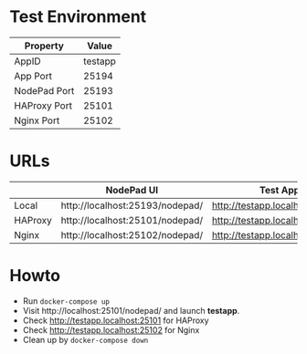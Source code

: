 # Test Environment

| Property              |       Value |
|-----------------------|-------------|
| AppID                 | testapp     |
| App Port              | 25194       |
| NodePad Port          | 25193       |
| HAProxy Port          | 25101       |
| Nginx Port            | 25102       |

# URLs

|                   | NodePad UI                       | Test App                         |
|-------------------|----------------------------------|----------------------------------|
| Local             | http://localhost:25193/nodepad/  | http://testapp.localhost:25193/  |
| HAProxy           | http://localhost:25101/nodepad/  | http://testapp.localhost:25101/  |
| Nginx             | http://localhost:25102/nodepad/  | http://testapp.localhost:25102/  |

# Howto

- Run `docker-compose up`
- Visit http://localhost:25101/nodepad/ and launch **testapp**. 
- Check http://testapp.localhost:25101 for HAProxy
- Check http://testapp.localhost:25102 for Nginx
- Clean up by `docker-compose down`